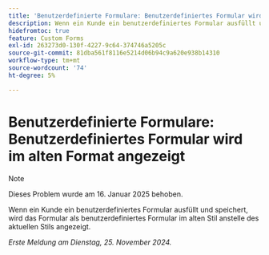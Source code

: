 ```yaml
---
title: 'Benutzerdefinierte Formulare: Benutzerdefiniertes Formular wird im alten Format angezeigt'
description: Wenn ein Kunde ein benutzerdefiniertes Formular ausfüllt und speichert, wird das Formular als benutzerdefiniertes Formular im alten Stil anstelle des aktuellen Stils angezeigt.
hidefromtoc: true
feature: Custom Forms
exl-id: 263273d0-130f-4227-9c64-374746a5205c
source-git-commit: 81dba561f8116e5214d06b94c9a620e938b14310
workflow-type: tm+mt
source-wordcount: '74'
ht-degree: 5%

---
```


# Benutzerdefinierte Formulare: Benutzerdefiniertes Formular wird im alten Format angezeigt

>[!NOTE]
>
>Dieses Problem wurde am 16. Januar 2025 behoben.

Wenn ein Kunde ein benutzerdefiniertes Formular ausfüllt und speichert, wird das Formular als benutzerdefiniertes Formular im alten Stil anstelle des aktuellen Stils angezeigt.

_Erste Meldung am Dienstag, 25. November 2024._
